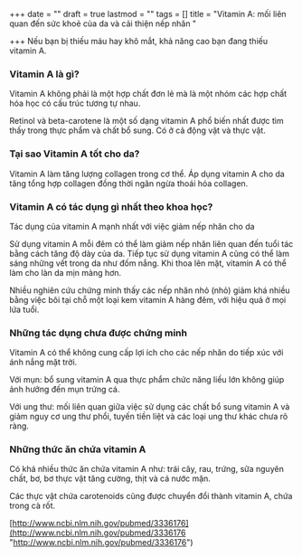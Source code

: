 +++
date = ""
draft = true
lastmod = ""
tags = []
title = "Vitamin A: mối liên quan đến sức khoẻ của da và cải thiện nếp nhăn "

+++
Nếu bạn bị thiếu máu hay khô mắt, khả năng cao bạn đang thiếu vitamin A.

### Vitamin A là gì?

Vitamin A không phải là một hợp chất đơn lẻ mà là một nhóm các hợp chất hóa học có cấu trúc tương tự nhau.

Retinol và beta-carotene là một số dạng vitamin A phổ biến nhất được tìm thấy trong thực phẩm và chất bổ sung. Có ở cả động vật và thực vật.

### Tại sao Vitamin A tốt cho da?

Vitamin A làm tăng lượng collagen trong cơ thể. Áp dụng vitamin A cho da tăng tổng hợp collagen đồng thời ngăn ngừa thoái hóa collagen.

### Vitamin A có tác dụng gì nhất theo khoa học?

Tác dụng của vitamin A mạnh nhất với việc giảm nếp nhăn cho da 

Sử dụng vitamin A mỗi đêm có thể làm giảm nếp nhăn liên quan đến tuổi tác bằng cách tăng độ dày của da. Tiếp tục sử dụng vitamin A cũng có thể làm sáng những vết trong da như đốm nắng. Khi thoa lên mặt, vitamin A có thể làm cho làn da mịn màng hơn.

Nhiều nghiên cứu chứng minh thấy các nếp nhăn nhỏ (nhỏ) giảm khá nhiều bằng việc bôi tại chỗ một loại kem vitamin A hàng đêm, với hiệu quả ở mọi lứa tuổi.

### Những tác dụng chưa được chứng minh

Vitamin A có thể không cung cấp lợi ích cho các nếp nhăn do tiếp xúc với ánh nắng mặt trời.

Với mụn: bổ sung vitamin A qua thực phẩm chức năng liều lớn không giúp ảnh hưởng đến mụn trứng cá.

Với ung thư: mối liên quan giữa việc sử dụng các chất bổ sung vitamin A và giảm nguy cơ ung thư phổi, tuyến tiền liệt và các loại ung thư khác chưa rõ ràng.

### Những thức ăn chứa vitamin A

Có khá nhiều thức ăn chứa vitamin A như: trái cây, rau, trứng, sữa nguyên chất, bơ, bơ thực vật tăng cường, thịt và cá nước mặn.

Các thực vật chứa carotenoids cũng được chuyển đổi thành vitamin A, chứa trong cà rốt.

[http://www.ncbi.nlm.nih.gov/pubmed/3336176](http://www.ncbi.nlm.nih.gov/pubmed/3336176 "http://www.ncbi.nlm.nih.gov/pubmed/3336176")